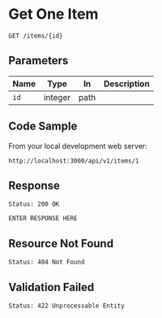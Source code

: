 # Get One Item

```
GET /items/{id}
```


## Parameters

Name       | Type    | In    | Description
-----------|---------|-------|--------------
`id`       | integer | path  |


## Code Sample

From your local development web server:

```
http://localhost:3000/api/v1/items/1
```


## Response

```
Status: 200 OK
```

```
ENTER RESPONSE HERE
```


## Resource Not Found

```
Status: 404 Not Found
```


## Validation Failed

```
Status: 422 Unprocessable Entity
```
